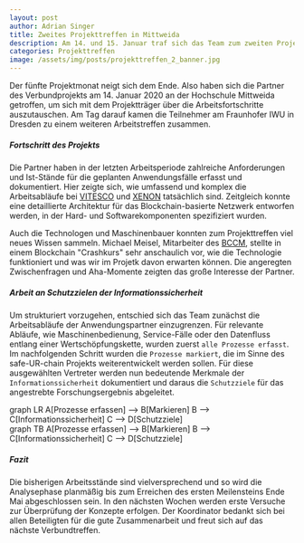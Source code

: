 ```yaml
---
layout: post
author: Adrian Singer
title: Zweites Projekttreffen in Mittweida
description: Am 14. und 15. Januar traf sich das Team zum zweiten Projekttreffen an der Hochschule Mittweida.
categories: Projekttreffen
image: /assets/img/posts/projekttreffen_2_banner.jpg
---
```


Der fünfte Projektmonat neigt sich dem Ende. Also haben sich die Partner des Verbundprojekts am 14. Januar 2020 an der Hochschule Mittweida getroffen, um sich mit dem Projektträger über die Arbeitsfortschritte auszutauschen. Am Tag darauf kamen die Teilnehmer am Fraunhofer IWU in Dresden zu einem weiteren Arbeitstreffen zusammen.

##### Fortschritt des Projekts

Die Partner haben in der letzten Arbeitsperiode zahlreiche Anforderungen und Ist-Stände für die geplanten Anwendungsfälle erfasst und dokumentiert. Hier zeigte sich, wie umfassend und komplex die Arbeitsabläufe bei [VITESCO](https://www.vitesco-technologies.com/de/) und [XENON](https://www.xenon-automation.com/de/) tatsächlich sind.
Zeitgleich konnte eine detaillierte Architektur für das Blockchain-basierte Netzwerk entworfen werden, in der Hard- und Softwarekomponenten spezifiziert wurden.

Auch die Technologen und Maschinenbauer konnten zum Projekttreffen viel neues Wissen sammeln. Michael Meisel, Mitarbeiter des [BCCM](https://blockchain.hs-mittweida.de/), stellte in einem Blockchain "Crashkurs" sehr anschaulich vor, wie die Technologie funktioniert und was wir im Projetk davon erwarten können. Die angeregten Zwischenfragen und Aha-Momente zeigten das große Interesse der Partner.

##### Arbeit an Schutzzielen der Informationssicherheit

Um strukturiert vorzugehen, entschied sich das Team zunächst die Arbeitsabläufe der Anwendungspartner einzugrenzen. Für relevante Abläufe, wie Maschinenbedienung, Service-Fälle oder den Datenfluss entlang einer Wertschöpfungskette, wurden zuerst `alle Prozesse erfasst`. Im nachfolgenden Schritt wurden die `Prozesse markiert`, die im Sinne des safe-UR-chain Projekts weiterentwickelt werden sollen. Für diese ausgewählten Vertreter werden nun bedeutende Merkmale der `Informationssicherheit` dokumentiert und daraus die `Schutzziele` für das angestrebte Forschungsergebnis abgeleitet.

<div class="mermaid hide-on-small-only">
graph LR
    A[Prozesse erfassen] --> B[Markieren]
    B --> C[Informationssicherheit]
    C --> D[Schutzziele]
</div>

<div class="mermaid hide-on-med-and-up">
graph TB
    A[Prozesse erfassen] --> B[Markieren]
    B --> C[Informationssicherheit]
    C --> D[Schutzziele]
</div>

##### Fazit

Die bisherigen Arbeitsstände sind vielversprechend und so wird die Analysephase planmäßig bis zum Erreichen des ersten Meilensteins Ende Mai abgeschlossen sein. In den nächsten Wochen werden erste Versuche zur Überprüfung der Konzepte erfolgen. Der Koordinator bedankt sich bei allen Beteiligten für die gute Zusammenarbeit und freut sich auf das nächste Verbundtreffen.
